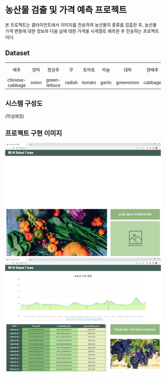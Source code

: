 # 농산물 검출 및 가격 예측 프로젝트

본 프로젝트는 클라이언트에서 이미지를 전송하여 농산물의 종류를 검출한 후, 농산물 가격 변동에 대한 정보와 다음 날에 대한 가격을 시계열로 예측한 후 전송하는 프로젝트이다.

## Dataset
| | | | | | | | | | | | | | |
|:------:|:---:|:---:|:---:|:---:|:---:|:---:|:---:|:---:|:---:|:---:|:---:|:---:|:---:|
|배추|양파|청상추|무|토마토|마늘|대파|양배추|시금치|당근|파프리카|팽이버섯|애호박|포도|
|chinese-cabbage|onion|green-lettuce|radish|tomato|garlic|greenonion|cabbage|spinach|carrot|paprica|mushroom|young-squash|grape|

## 시스템 구성도
(작성예정)

## 프로젝트 구현 이미지
![./md_img/img1.jpg](./md_img/img1.jpg)
![./md_img/img2.jpg](./md_img/img2.jpg)